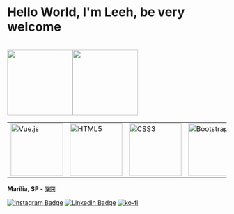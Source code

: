
# Hello World, I'm  Leeh, be very welcome 
</br>
<table>
<img height="150em" src="https://github-readme-stats.vercel.app/api?username=leehxd&show_icons=true&theme=tokyonight&include_all_commits=true&count_private=true"/>
<img height="150em" src="https://github-readme-stats.anuraghazra1.vercel.app/api/top-langs/?username=leehxd&layout=compact&theme=tokyonight" />
<tr>
        <td><img src="https://img.icons8.com/color/2x/vue-js.png" width="120" alt="Vue.js"></td>
        <td><img src="https://img.icons8.com/color/2x/html-5.png" width="120" alt="HTML5"></td>
        <td><img src="https://img.icons8.com/color/2x/css3.png" width="120" alt="CSS3"></td>
        <td><img src="https://img.icons8.com/color/2x/bootstrap.png" width="120" alt="Bootstrap"></td>
         <td><img src="https://img.icons8.com/nolan/2x/javascript.png" width="120" alt="JavaScript"></td>
         <td><img src="https://cdn.iconscout.com/icon/free/png-64/laravel-226015.png" width="120" alt="Laravel"></td>
</tr>
</table>

**Marília, SP - 🇧🇷**  

[![Instagram Badge](https://img.shields.io/badge/Instagram-E4405F?style=for-the-badge&logo=instagram&logoColor=white)](https://www.instagram.com/_leehxd/) 
[![Linkedin Badge](https://img.shields.io/badge/LinkedIn-0077B5?style=for-the-badge&logo=linkedin&logoColor=white)](https://www.linkedin.com/in/leticiajm/)
[![ko-fi](https://ko-fi.com/img/githubbutton_sm.svg)](https://ko-fi.com/B0B3KILSN)
